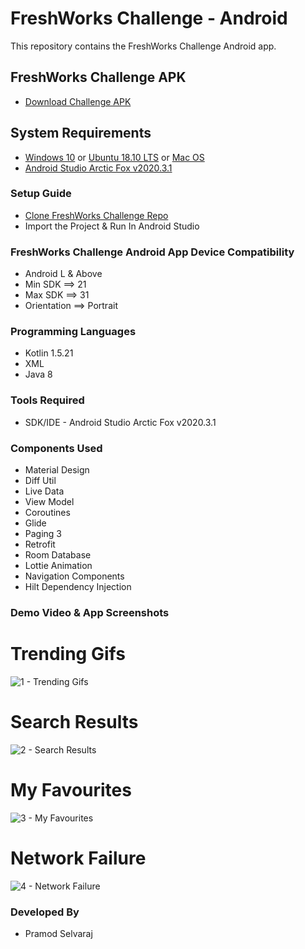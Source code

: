 # FreshWorks Challenge - Android

This repository contains the FreshWorks Challenge Android app.<br>

## FreshWorks Challenge APK

- [Download Challenge APK]()

## System Requirements

- [Windows 10](https://www.microsoft.com/en-in/software-download/windows10)
  or [Ubuntu 18.10 LTS](https://ubuntu.com/#download)
  or [Mac OS](https://www.apple.com/in/macos/catalina/)
- [Android Studio Arctic Fox v2020.3.1](https://developer.android.com/studio/intro)

### Setup Guide

* [Clone FreshWorks Challenge Repo](https://github.com/pramod279/FreshWorksChallenge.git)
* Import the Project & Run In Android Studio

### FreshWorks Challenge Android App Device Compatibility

* Android L & Above
* Min SDK ==> 21
* Max SDK ==> 31
* Orientation ==> Portrait

### Programming Languages

* Kotlin 1.5.21
* XML
* Java 8

### Tools Required

* SDK/IDE - Android Studio Arctic Fox v2020.3.1

### Components Used

* Material Design
* Diff Util
* Live Data
* View Model
* Coroutines
* Glide
* Paging 3
* Retrofit
* Room Database
* Lottie Animation
* Navigation Components
* Hilt Dependency Injection

### Demo Video & App Screenshots

# Trending Gifs

![1 - Trending Gifs](https://user-images.githubusercontent.com/16115553/135642416-a719ea7b-550a-4ff3-931e-2230853f28d5.png)

# Search Results

![2 - Search Results](https://user-images.githubusercontent.com/16115553/135642422-4aeaa3b4-edbe-489c-a55c-fe16bf85f6ea.png)

# My Favourites

![3 - My Favourites](https://user-images.githubusercontent.com/16115553/135642426-2dea11f7-244d-4f9b-adcc-0589a06e7e2b.png)

# Network Failure

![4 - Network Failure](https://user-images.githubusercontent.com/16115553/135642433-bc9e1fe6-1ec9-405d-8e64-ef6d81fa946c.png)

### Developed By

* Pramod Selvaraj
